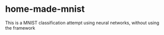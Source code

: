 # home-made-mnist
This is a MNIST classification attempt using neural networks, without using the framework
